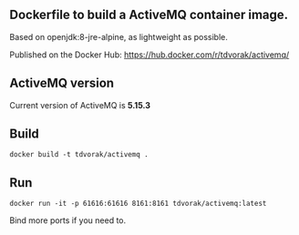 ## Dockerfile to build a ActiveMQ container image.

Based on openjdk:8-jre-alpine, as lightweight as possible. 

Published on the Docker Hub: https://hub.docker.com/r/tdvorak/activemq/

## ActiveMQ version
Current version of ActiveMQ is **5.15.3**

## Build
```
docker build -t tdvorak/activemq . 
```

## Run
```
docker run -it -p 61616:61616 8161:8161 tdvorak/activemq:latest
```
Bind more ports if you need to. 